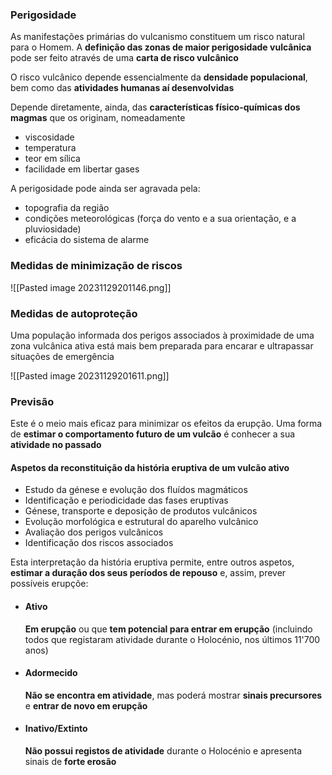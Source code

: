 ### Perigosidade
As manifestações primárias do vulcanismo constituem um risco natural para o Homem. A **definição das zonas de maior perigosidade vulcânica** pode ser feito através de uma **carta de risco vulcânico**

O risco vulcânico depende essencialmente da **densidade populacional**, bem como das **atividades humanas aí desenvolvidas**

Depende diretamente, ainda, das **características físico-químicas dos magmas** que os originam, nomeadamente
- viscosidade
- temperatura
- teor em sílica
- facilidade em libertar gases

A perigosidade pode ainda ser agravada pela:
- topografia da região
- condições meteorológicas (força do vento e a sua orientação, e a pluviosidade)
- eficácia do sistema de alarme

### Medidas de minimização de riscos
 
![[Pasted image 20231129201146.png]]
### Medidas de autoproteção
 
Uma população informada dos perigos associados à proximidade de uma zona vulcânica ativa está mais bem preparada para encarar e ultrapassar situações de emergência

![[Pasted image 20231129201611.png]]

### Previsão
 
Este é o meio mais eficaz para minimizar os efeitos da erupção.
Uma forma de **estimar o comportamento futuro de um vulcão** é conhecer a sua **atividade no passado**
#### Aspetos da reconstituição da história eruptiva de um vulcão ativo
- Estudo da génese e evolução dos fluídos magmáticos
- Identificação e periodicidade das fases eruptivas
- Génese, transporte e deposição de produtos vulcânicos
- Evolução morfológica e estrutural do aparelho vulcânico
- Avaliação dos perigos vulcânicos
- Identificação dos riscos associados

Esta interpretação da história eruptiva permite, entre outros aspetos, **estimar a duração dos seus períodos de repouso** e, assim, prever possíveis erupçõe:
- #### Ativo
	**Em erupção** ou que **tem potencial para entrar em erupção** (incluindo todos que registaram atividade durante o Holocénio, nos últimos 11'700 anos)
- #### Adormecido
	**Não se encontra em atividade**, mas poderá mostrar **sinais precursores** e **entrar de novo em erupção**
- #### Inativo/Extinto
	**Não possui registos de atividade** durante o Holocénio e apresenta sinais de **forte erosão**
